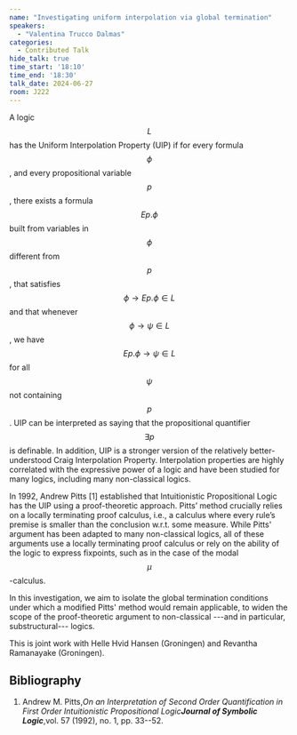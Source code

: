 ```yaml
---
name: "Investigating uniform interpolation via global termination"
speakers:
  - "Valentina Trucco Dalmas"
categories:
  - Contributed Talk
hide_talk: true
time_start: '18:10'
time_end: '18:30'
talk_date: 2024-06-27
room: J222
---
```




A logic $$L$$ has the Uniform Interpolation Property (UIP) if for every formula $$\phi$$, and every propositional variable $$p$$, there exists a formula $$E p. \phi$$ built from variables in $$\phi$$ different from $$p$$, that satisfies $$\phi \to E p. \phi \in L$$ and that whenever $$\phi \to \psi \in L$$, we have $$E p. \phi \to \psi \in L$$ for all $$\psi$$ not containing $$p$$.
UIP can be interpreted as saying that the propositional quantifier $$\exists p$$ is definable.
In addition, UIP is a stronger version of the relatively better-understood Craig Interpolation Property.
Interpolation properties are highly correlated with the expressive power of a logic and have been studied for many logics, including many non-classical logics.

In 1992, Andrew Pitts [1] established that Intuitionistic Propositional Logic has the UIP using a proof-theoretic approach.
Pitts’ method crucially relies on a locally terminating proof calculus, i.e., a calculus where every rule’s premise is smaller than the conclusion w.r.t. some measure.
While Pitts' argument has been adapted to many non-classical logics, all of these arguments use a locally terminating proof calculus or rely on the ability of the logic to express fixpoints, such as in the case of the modal $$\mu$$-calculus.

In this investigation, we aim to isolate the global termination conditions under which a modified Pitts' method would remain applicable, to widen the scope of the proof-theoretic argument to non-classical ---and in particular, substructural--- logics.

This is joint work with Helle Hvid Hansen (Groningen) and Revantha Ramanayake (Groningen).

## Bibliography

1. Andrew M. Pitts,_On an Interpretation of Second Order Quantification in First Order Intuitionistic Propositional Logic_**_Journal of Symbolic Logic_**,vol. 57 (1992), no. 1, pp. 33--52.





